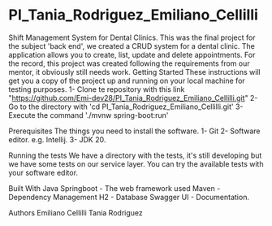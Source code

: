 # PI_Tania_Rodriguez_Emiliano_Cellilli
Shift Management System for Dental Clinics.
This was the final project for the subject 'back end', we created a CRUD system for a dental clinic. The application allows you to create, list, update and delete appointments.
For the record, this project was created following the requirements from our mentor, it obviously still needs work.
Getting Started
These instructions will get you a copy of the project up and running on your local machine for testing purposes.
1- Clone te repository with this link "https://github.com/Emi-dev28/PI_Tania_Rodriguez_Emiliano_Cellilli.git"
2- Go to the directory with 'cd PI_Tania_Rodriguez_Emiliano_Cellilli.git'
3- Execute the command './mvnw spring-boot:run'

Prerequisites
The things you need to install the software.
1- Git
2- Software editor. e.g. Intellij. 
3- JDK 20. 


Running the tests
We have a directory with the tests, it's still developing but we have some tests on our service layer.
You can try the available tests with your software editor.

Built With
Java Springboot - The web framework used
Maven - Dependency Management
H2 - Database
Swagger UI - Documentation.

Authors
Emiliano Cellilli 
Tania Rodriguez

